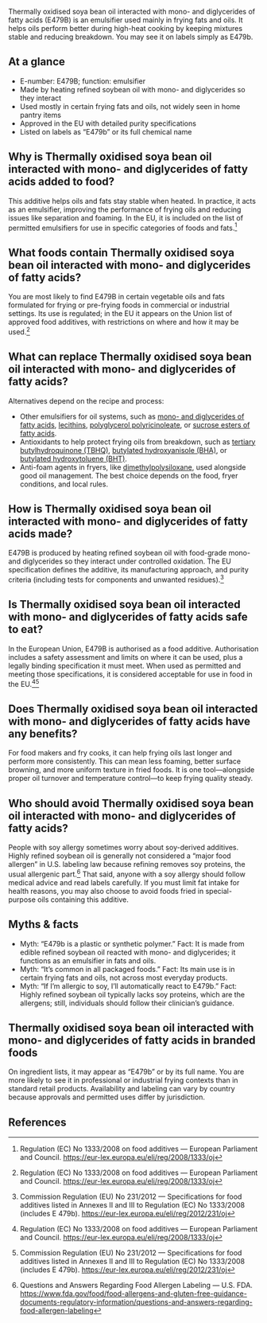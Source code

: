 Thermally oxidised soya bean oil interacted with mono- and diglycerides of fatty acids (E479B) is an emulsifier used mainly in frying fats and oils. It helps oils perform better during high-heat cooking by keeping mixtures stable and reducing breakdown. You may see it on labels simply as E479b.

<!--more-->

## At a glance
- E-number: E479B; function: emulsifier
- Made by heating refined soybean oil with mono- and diglycerides so they interact
- Used mostly in certain frying fats and oils, not widely seen in home pantry items
- Approved in the EU with detailed purity specifications
- Listed on labels as “E479b” or its full chemical name

## Why is Thermally oxidised soya bean oil interacted with mono- and diglycerides of fatty acids added to food?
This additive helps oils and fats stay stable when heated. In practice, it acts as an emulsifier, improving the performance of frying oils and reducing issues like separation and foaming. In the EU, it is included on the list of permitted emulsifiers for use in specific categories of foods and fats.[^2]

## What foods contain Thermally oxidised soya bean oil interacted with mono- and diglycerides of fatty acids?
You are most likely to find E479B in certain vegetable oils and fats formulated for frying or pre-frying foods in commercial or industrial settings. Its use is regulated; in the EU it appears on the Union list of approved food additives, with restrictions on where and how it may be used.[^2]

## What can replace Thermally oxidised soya bean oil interacted with mono- and diglycerides of fatty acids?
Alternatives depend on the recipe and process:
- Other emulsifiers for oil systems, such as [mono- and diglycerides of fatty acids](/e471-mono-and-diglycerides-of-fatty-acids), [lecithins](/e322-lecithins), [polyglycerol polyricinoleate](/e476-polyglycerol-polyricinoleate), or [sucrose esters of fatty acids](/e473-sucrose-esters-of-fatty-acids).
- Antioxidants to help protect frying oils from breakdown, such as [tertiary butylhydroquinone (TBHQ)](/e319-tertiary-butylhydroquinone-tbhq), [butylated hydroxyanisole (BHA)](/e320-butylated-hydroxyanisole-bha), or [butylated hydroxytoluene (BHT)](/e321-butylated-hydroxytoluene).
- Anti-foam agents in fryers, like [dimethylpolysiloxane](/e900-dimethylpolysiloxane-and-methylphenylpolysiloxane), used alongside good oil management.
The best choice depends on the food, fryer conditions, and local rules.

## How is Thermally oxidised soya bean oil interacted with mono- and diglycerides of fatty acids made?
E479B is produced by heating refined soybean oil with food-grade mono- and diglycerides so they interact under controlled oxidation. The EU specification defines the additive, its manufacturing approach, and purity criteria (including tests for components and unwanted residues).[^1]

## Is Thermally oxidised soya bean oil interacted with mono- and diglycerides of fatty acids safe to eat?
In the European Union, E479B is authorised as a food additive. Authorisation includes a safety assessment and limits on where it can be used, plus a legally binding specification it must meet. When used as permitted and meeting those specifications, it is considered acceptable for use in food in the EU.[^2][^1]

## Does Thermally oxidised soya bean oil interacted with mono- and diglycerides of fatty acids have any benefits?
For food makers and fry cooks, it can help frying oils last longer and perform more consistently. This can mean less foaming, better surface browning, and more uniform texture in fried foods. It is one tool—alongside proper oil turnover and temperature control—to keep frying quality steady.

## Who should avoid Thermally oxidised soya bean oil interacted with mono- and diglycerides of fatty acids?
People with soy allergy sometimes worry about soy-derived additives. Highly refined soybean oil is generally not considered a “major food allergen” in U.S. labeling law because refining removes soy proteins, the usual allergenic part.[^3] That said, anyone with a soy allergy should follow medical advice and read labels carefully.
If you must limit fat intake for health reasons, you may also choose to avoid foods fried in special-purpose oils containing this additive.

## Myths & facts
- Myth: “E479b is a plastic or synthetic polymer.” Fact: It is made from edible refined soybean oil reacted with mono- and diglycerides; it functions as an emulsifier in fats and oils.
- Myth: “It’s common in all packaged foods.” Fact: Its main use is in certain frying fats and oils, not across most everyday products.
- Myth: “If I’m allergic to soy, I’ll automatically react to E479b.” Fact: Highly refined soybean oil typically lacks soy proteins, which are the allergens; still, individuals should follow their clinician’s guidance.

## Thermally oxidised soya bean oil interacted with mono- and diglycerides of fatty acids in branded foods
On ingredient lists, it may appear as “E479b” or by its full name. You are more likely to see it in professional or industrial frying contexts than in standard retail products. Availability and labeling can vary by country because approvals and permitted uses differ by jurisdiction.

## References
[^1]: Commission Regulation (EU) No 231/2012 — Specifications for food additives listed in Annexes II and III to Regulation (EC) No 1333/2008 (includes E 479b). https://eur-lex.europa.eu/eli/reg/2012/231/oj
[^2]: Regulation (EC) No 1333/2008 on food additives — European Parliament and Council. https://eur-lex.europa.eu/eli/reg/2008/1333/oj
[^3]: Questions and Answers Regarding Food Allergen Labeling — U.S. FDA. https://www.fda.gov/food/food-allergens-and-gluten-free-guidance-documents-regulatory-information/questions-and-answers-regarding-food-allergen-labeling

